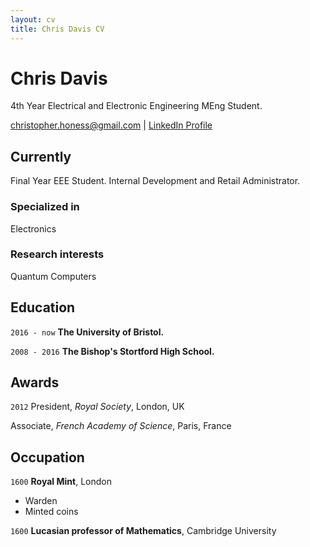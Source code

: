 ```yaml
---
layout: cv
title: Chris Davis CV
---
```

# Chris Davis
4th Year Electrical and Electronic Engineering MEng Student.

<div id="webaddress">
<a href="christopher.honess@gmail.com">christopher.honess@gmail.com</a> |
<a href="https://www.linkedin.com/in/chris-davis-02786a15b">LinkedIn Profile</a>
</div>


## Currently

Final Year EEE Student.
Internal Development and Retail Administrator.

### Specialized in

Electronics


### Research interests

Quantum Computers


## Education

`2016 - now`
__The University of Bristol.__

`2008 - 2016`
__The Bishop's Stortford High School.__

## Awards

`2012`
President, *Royal Society*, London, UK

Associate, *French Academy of Science*, Paris, France

## Occupation

`1600`
__Royal Mint__, London

- Warden
- Minted coins

`1600`
__Lucasian professor of Mathematics__, Cambridge University



<!-- ### Footer

Last updated: May 2013 -->
